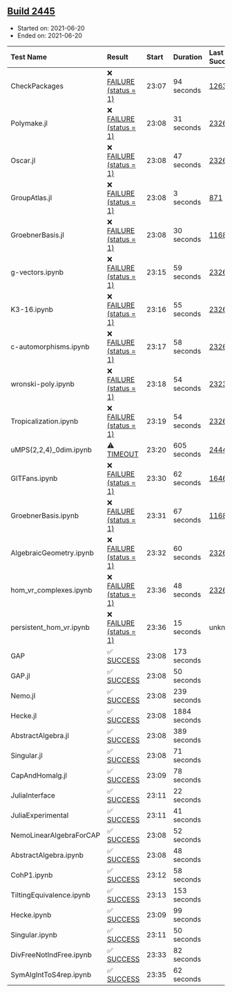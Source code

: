 ## [Build 2445](https://oscarci.mathematik.uni-kl.de/job/oscar-stable/2445/)

* Started on: 2021-06-20
* Ended on: 2021-06-20

| Test Name    | Result | Start | Duration | Last Success | First Failure |
|:-------------|:-------|:------|:---------|:-------------|:--------------|
| CheckPackages | ❌ [FAILURE (status = 1)](https://oscarci.mathematik.uni-kl.de/job/oscar-stable/2445/artifact/logs/build-2445/CheckPackages.log) | 23:07 | 94 seconds | [1263](https://oscarci.mathematik.uni-kl.de/job/oscar-stable/1263/) | [1264](https://oscarci.mathematik.uni-kl.de/job/oscar-stable/1264/) |
| Polymake.jl | ❌ [FAILURE (status = 1)](https://oscarci.mathematik.uni-kl.de/job/oscar-stable/2445/artifact/logs/build-2445/Polymake.jl.log) | 23:08 | 31 seconds | [2326](https://oscarci.mathematik.uni-kl.de/job/oscar-stable/2326/) | [2327](https://oscarci.mathematik.uni-kl.de/job/oscar-stable/2327/) |
| Oscar.jl | ❌ [FAILURE (status = 1)](https://oscarci.mathematik.uni-kl.de/job/oscar-stable/2445/artifact/logs/build-2445/Oscar.jl.log) | 23:08 | 47 seconds | [2326](https://oscarci.mathematik.uni-kl.de/job/oscar-stable/2326/) | [2327](https://oscarci.mathematik.uni-kl.de/job/oscar-stable/2327/) |
| GroupAtlas.jl | ❌ [FAILURE (status = 1)](https://oscarci.mathematik.uni-kl.de/job/oscar-stable/2445/artifact/logs/build-2445/GroupAtlas.jl.log) | 23:08 | 3 seconds | [871](https://oscarci.mathematik.uni-kl.de/job/oscar-stable/871/) | [872](https://oscarci.mathematik.uni-kl.de/job/oscar-stable/872/) |
| GroebnerBasis.jl | ❌ [FAILURE (status = 1)](https://oscarci.mathematik.uni-kl.de/job/oscar-stable/2445/artifact/logs/build-2445/GroebnerBasis.jl.log) | 23:08 | 30 seconds | [1168](https://oscarci.mathematik.uni-kl.de/job/oscar-stable/1168/) | [1169](https://oscarci.mathematik.uni-kl.de/job/oscar-stable/1169/) |
| g-vectors.ipynb | ❌ [FAILURE (status = 1)](https://oscarci.mathematik.uni-kl.de/job/oscar-stable/2445/artifact/logs/build-2445/g-vectors.ipynb.log) | 23:15 | 59 seconds | [2326](https://oscarci.mathematik.uni-kl.de/job/oscar-stable/2326/) | [2327](https://oscarci.mathematik.uni-kl.de/job/oscar-stable/2327/) |
| K3-16.ipynb | ❌ [FAILURE (status = 1)](https://oscarci.mathematik.uni-kl.de/job/oscar-stable/2445/artifact/logs/build-2445/K3-16.ipynb.log) | 23:16 | 55 seconds | [2326](https://oscarci.mathematik.uni-kl.de/job/oscar-stable/2326/) | [2327](https://oscarci.mathematik.uni-kl.de/job/oscar-stable/2327/) |
| c-automorphisms.ipynb | ❌ [FAILURE (status = 1)](https://oscarci.mathematik.uni-kl.de/job/oscar-stable/2445/artifact/logs/build-2445/c-automorphisms.ipynb.log) | 23:17 | 58 seconds | [2326](https://oscarci.mathematik.uni-kl.de/job/oscar-stable/2326/) | [2327](https://oscarci.mathematik.uni-kl.de/job/oscar-stable/2327/) |
| wronski-poly.ipynb | ❌ [FAILURE (status = 1)](https://oscarci.mathematik.uni-kl.de/job/oscar-stable/2445/artifact/logs/build-2445/wronski-poly.ipynb.log) | 23:18 | 54 seconds | [2323](https://oscarci.mathematik.uni-kl.de/job/oscar-stable/2323/) | [2324](https://oscarci.mathematik.uni-kl.de/job/oscar-stable/2324/) |
| Tropicalization.ipynb | ❌ [FAILURE (status = 1)](https://oscarci.mathematik.uni-kl.de/job/oscar-stable/2445/artifact/logs/build-2445/Tropicalization.ipynb.log) | 23:19 | 54 seconds | [2326](https://oscarci.mathematik.uni-kl.de/job/oscar-stable/2326/) | [2327](https://oscarci.mathematik.uni-kl.de/job/oscar-stable/2327/) |
| uMPS(2,2,4)_0dim.ipynb | ⚠ [TIMEOUT](https://oscarci.mathematik.uni-kl.de/job/oscar-stable/2445/artifact/logs/build-2445/uMPS-2-2-4-_0dim.ipynb.log) | 23:20 | 605 seconds | [2444](https://oscarci.mathematik.uni-kl.de/job/oscar-stable/2444/) | [2445](https://oscarci.mathematik.uni-kl.de/job/oscar-stable/2445/) |
| GITFans.ipynb | ❌ [FAILURE (status = 1)](https://oscarci.mathematik.uni-kl.de/job/oscar-stable/2445/artifact/logs/build-2445/GITFans.ipynb.log) | 23:30 | 62 seconds | [1646](https://oscarci.mathematik.uni-kl.de/job/oscar-stable/1646/) | [1647](https://oscarci.mathematik.uni-kl.de/job/oscar-stable/1647/) |
| GroebnerBasis.ipynb | ❌ [FAILURE (status = 1)](https://oscarci.mathematik.uni-kl.de/job/oscar-stable/2445/artifact/logs/build-2445/GroebnerBasis.ipynb.log) | 23:31 | 67 seconds | [1168](https://oscarci.mathematik.uni-kl.de/job/oscar-stable/1168/) | [1169](https://oscarci.mathematik.uni-kl.de/job/oscar-stable/1169/) |
| AlgebraicGeometry.ipynb | ❌ [FAILURE (status = 1)](https://oscarci.mathematik.uni-kl.de/job/oscar-stable/2445/artifact/logs/build-2445/AlgebraicGeometry.ipynb.log) | 23:32 | 60 seconds | [2326](https://oscarci.mathematik.uni-kl.de/job/oscar-stable/2326/) | [2327](https://oscarci.mathematik.uni-kl.de/job/oscar-stable/2327/) |
| hom_vr_complexes.ipynb | ❌ [FAILURE (status = 1)](https://oscarci.mathematik.uni-kl.de/job/oscar-stable/2445/artifact/logs/build-2445/hom_vr_complexes.ipynb.log) | 23:36 | 48 seconds | [2326](https://oscarci.mathematik.uni-kl.de/job/oscar-stable/2326/) | [2327](https://oscarci.mathematik.uni-kl.de/job/oscar-stable/2327/) |
| persistent_hom_vr.ipynb | ❌ [FAILURE (status = 1)](https://oscarci.mathematik.uni-kl.de/job/oscar-stable/2445/artifact/logs/build-2445/persistent_hom_vr.ipynb.log) | 23:36 | 15 seconds | unknown | unknown |
| GAP | ✅ [SUCCESS](https://oscarci.mathematik.uni-kl.de/job/oscar-stable/2445/artifact/logs/build-2445/GAP.log) | 23:08 | 173 seconds |  |  |
| GAP.jl | ✅ [SUCCESS](https://oscarci.mathematik.uni-kl.de/job/oscar-stable/2445/artifact/logs/build-2445/GAP.jl.log) | 23:08 | 50 seconds |  |  |
| Nemo.jl | ✅ [SUCCESS](https://oscarci.mathematik.uni-kl.de/job/oscar-stable/2445/artifact/logs/build-2445/Nemo.jl.log) | 23:08 | 239 seconds |  |  |
| Hecke.jl | ✅ [SUCCESS](https://oscarci.mathematik.uni-kl.de/job/oscar-stable/2445/artifact/logs/build-2445/Hecke.jl.log) | 23:08 | 1884 seconds |  |  |
| AbstractAlgebra.jl | ✅ [SUCCESS](https://oscarci.mathematik.uni-kl.de/job/oscar-stable/2445/artifact/logs/build-2445/AbstractAlgebra.jl.log) | 23:08 | 389 seconds |  |  |
| Singular.jl | ✅ [SUCCESS](https://oscarci.mathematik.uni-kl.de/job/oscar-stable/2445/artifact/logs/build-2445/Singular.jl.log) | 23:08 | 71 seconds |  |  |
| CapAndHomalg.jl | ✅ [SUCCESS](https://oscarci.mathematik.uni-kl.de/job/oscar-stable/2445/artifact/logs/build-2445/CapAndHomalg.jl.log) | 23:09 | 78 seconds |  |  |
| JuliaInterface | ✅ [SUCCESS](https://oscarci.mathematik.uni-kl.de/job/oscar-stable/2445/artifact/logs/build-2445/JuliaInterface.log) | 23:11 | 22 seconds |  |  |
| JuliaExperimental | ✅ [SUCCESS](https://oscarci.mathematik.uni-kl.de/job/oscar-stable/2445/artifact/logs/build-2445/JuliaExperimental.log) | 23:11 | 41 seconds |  |  |
| NemoLinearAlgebraForCAP | ✅ [SUCCESS](https://oscarci.mathematik.uni-kl.de/job/oscar-stable/2445/artifact/logs/build-2445/NemoLinearAlgebraForCAP.log) | 23:08 | 52 seconds |  |  |
| AbstractAlgebra.ipynb | ✅ [SUCCESS](https://oscarci.mathematik.uni-kl.de/job/oscar-stable/2445/artifact/logs/build-2445/AbstractAlgebra.ipynb.log) | 23:08 | 48 seconds |  |  |
| CohP1.ipynb | ✅ [SUCCESS](https://oscarci.mathematik.uni-kl.de/job/oscar-stable/2445/artifact/logs/build-2445/CohP1.ipynb.log) | 23:12 | 58 seconds |  |  |
| TiltingEquivalence.ipynb | ✅ [SUCCESS](https://oscarci.mathematik.uni-kl.de/job/oscar-stable/2445/artifact/logs/build-2445/TiltingEquivalence.ipynb.log) | 23:13 | 153 seconds |  |  |
| Hecke.ipynb | ✅ [SUCCESS](https://oscarci.mathematik.uni-kl.de/job/oscar-stable/2445/artifact/logs/build-2445/Hecke.ipynb.log) | 23:09 | 99 seconds |  |  |
| Singular.ipynb | ✅ [SUCCESS](https://oscarci.mathematik.uni-kl.de/job/oscar-stable/2445/artifact/logs/build-2445/Singular.ipynb.log) | 23:11 | 50 seconds |  |  |
| DivFreeNotIndFree.ipynb | ✅ [SUCCESS](https://oscarci.mathematik.uni-kl.de/job/oscar-stable/2445/artifact/logs/build-2445/DivFreeNotIndFree.ipynb.log) | 23:33 | 82 seconds |  |  |
| SymAlgIntToS4rep.ipynb | ✅ [SUCCESS](https://oscarci.mathematik.uni-kl.de/job/oscar-stable/2445/artifact/logs/build-2445/SymAlgIntToS4rep.ipynb.log) | 23:35 | 62 seconds |  |  |
